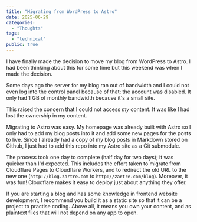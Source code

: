 ```yaml
---
title: "Migrating from WordPress to Astro"
date: 2025-06-29
categories:
  - "Thoughts"
tags:
  - "technical"
public: true
---
```


I have finally made the decision to move my blog from WordPress to Astro.
I had been thinking about this for some time but this weekend was
when I made the decision.

Some days ago the server for my blog ran out of bandwidth and I could
not even log into the control panel because of that; the account was
disabled. It only had 1 GB of monthly bandwidth because it's a small
site.

This raised the concern that I could not access _my_ content.
It was like I had lost the ownership in my content.

Migrating to Astro was easy. My homepage was already built with Astro
so I only had to add my blog posts into it and add some new pages
for the posts to live. Since I already had a copy of my blog posts in
Markdown stored on Github, I just had to add this repo into my Astro
site as a Git submodule.

The process took one day to complete (half day for two days); it was
quicker than I'd expected. This includes the effort taken to migrate
from Cloudflare Pages to Cloudflare Workers, and to redirect the old
URL to the new one (`http://blog.zartre.com` to `http://zartre.com/blog`).
Moreover, it was fun! Cloudflare makes it easy to deploy just about
anything they offer.

If you are starting a blog and has some knowledge in frontend website
development, I recommend you build it as a static site so that it can
be a project to practise coding. Above all, it means you own your
content, and as plaintext files that will not depend on any app to open.
